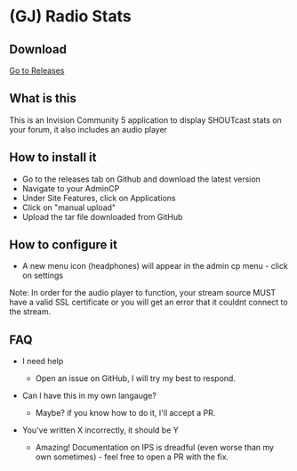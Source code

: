 # (GJ) Radio Stats

## Download
<a href="https://github.com/gaza1994/IPS-Radio-Application/releases">Go to Releases</a>

## What is this

This is an Invision Community 5 application to display SHOUTcast stats on your forum, it also includes an audio player

## How to install it

- Go to the releases tab on Github and download the latest version
- Navigate to your AdminCP
- Under Site Features, click on Applications
- Click on "manual upload"
- Upload the tar file downloaded from GitHub

## How to configure it

- A new menu icon (headphones) will appear in the admin cp menu - click on settings

Note: In order for the audio player to function, your stream source MUST have a valid SSL certificate or you will get an error that it couldnt connect to the stream.

## FAQ

- I need help
  - Open an issue on GitHub, I will try my best to respond.

- Can I have this in my own langauge?
  - Maybe? if you know how to do it, I'll accept a PR.

- You've written X incorrectly, it should be Y
  - Amazing! Documentation on IPS is dreadful (even worse than my own sometimes) - feel free to open a PR with the fix.
